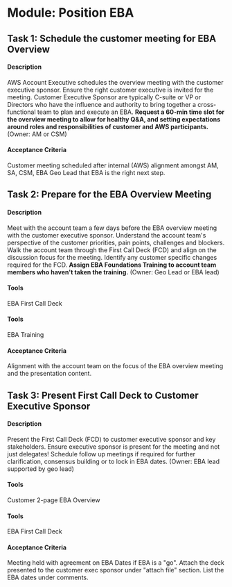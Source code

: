 
# Module: Position EBA
## Task 1: Schedule the customer meeting for EBA Overview
#### Description
AWS Account Executive schedules the overview meeting with the customer executive sponsor. Ensure the right customer executive is invited for the meeting. Customer Executive Sponsor are typically C-suite or VP or Directors who have the influence and authority to bring together a cross-functional team to plan and execute an EBA. **Request a 60-min time slot for the overview meeting to allow for healthy Q&A, and setting expectations around roles and responsibilities of customer and AWS participants.** (Owner: AM or CSM)
#### Acceptance Criteria
Customer meeting scheduled after internal (AWS) alignment amongst AM, SA, CSM, EBA Geo Lead that EBA is the right next step.
## Task 2: Prepare for the EBA Overview Meeting
#### Description
Meet with the account team a few days before the EBA overview meeting with the customer executive sponsor. Understand the account team's perspective of the customer priorities, pain points, challenges and blockers. Walk the account team through the First Call Deck (FCD) and align on the discussion focus for the meeting. Identify any customer specific changes required for the FCD. **Assign EBA Foundations Training to account team members who haven't taken the training.** (Owner: Geo Lead or EBA lead)
#### Tools
EBA First Call Deck
#### Tools
EBA Training
#### Acceptance Criteria
Alignment with the account team on the focus of the EBA overview meeting and the presentation content.
## Task 3: Present First Call Deck to Customer Executive Sponsor
#### Description
Present the First Call Deck (FCD) to customer executive sponsor and key stakeholders. Ensure executive sponsor is present for the meeting and not just delegates! Schedule follow up meetings if required for further clarification, consensus building or to lock in EBA dates. (Owner: EBA lead supported by geo lead)
#### Tools
Customer 2-page EBA Overview
#### Tools
EBA First Call Deck
#### Acceptance Criteria
Meeting held with agreement on EBA Dates if EBA is a "go". Attach the deck presented to the customer exec sponsor under "attach file" section. List the EBA dates under comments.